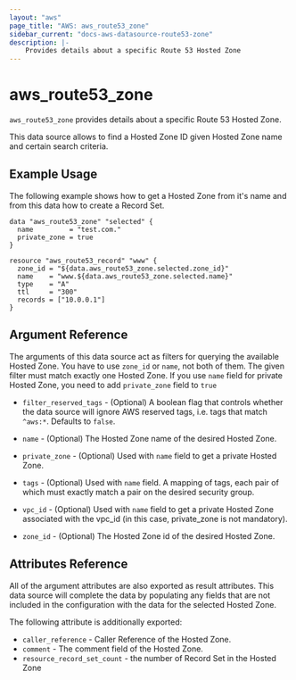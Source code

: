 ```yaml
---
layout: "aws"
page_title: "AWS: aws_route53_zone"
sidebar_current: "docs-aws-datasource-route53-zone"
description: |-
    Provides details about a specific Route 53 Hosted Zone
---
```


# aws\_route53\_zone

`aws_route53_zone` provides details about a specific Route 53 Hosted Zone.

This data source allows to find a Hosted Zone ID given Hosted Zone name and certain search criteria.

## Example Usage

The following example shows how to get a Hosted Zone from it's name and from this data how to create a Record Set.


```hcl
data "aws_route53_zone" "selected" {
  name         = "test.com."
  private_zone = true
}

resource "aws_route53_record" "www" {
  zone_id = "${data.aws_route53_zone.selected.zone_id}"
  name    = "www.${data.aws_route53_zone.selected.name}"
  type    = "A"
  ttl     = "300"
  records = ["10.0.0.1"]
}
```

## Argument Reference

The arguments of this data source act as filters for querying the available
Hosted Zone. You have to use `zone_id` or `name`, not both of them. The given filter must match exactly one
Hosted Zone. If you use `name` field for private Hosted Zone, you need to add `private_zone` field to `true`

* `filter_reserved_tags` - (Optional) A boolean flag that controls whether the
  data source will ignore AWS reserved tags, i.e. tags that match `^aws:*`.
  Defaults to `false`.

* `name` - (Optional) The Hosted Zone name of the desired Hosted Zone.

* `private_zone` - (Optional) Used with `name` field to get a private Hosted Zone.

* `tags` - (Optional) Used with `name` field. A mapping of tags, each pair of which must exactly match
a pair on the desired security group.

* `vpc_id` - (Optional) Used with `name` field to get a private Hosted Zone associated with the vpc_id (in this case, private_zone is not mandatory).

* `zone_id` - (Optional) The Hosted Zone id of the desired Hosted Zone.

## Attributes Reference

All of the argument attributes are also exported as
result attributes. This data source will complete the data by populating
any fields that are not included in the configuration with the data for
the selected Hosted Zone.

The following attribute is additionally exported:

* `caller_reference` - Caller Reference of the Hosted Zone.
* `comment` - The comment field of the Hosted Zone.
* `resource_record_set_count` - the number of Record Set in the Hosted Zone
